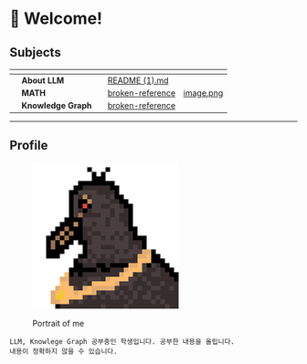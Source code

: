 # 🙌 Welcome!

## Subjects

<table data-view="cards"><thead><tr><th></th><th></th><th></th><th data-hidden data-card-target data-type="content-ref"></th><th data-hidden data-card-cover data-type="files"></th></tr></thead><tbody><tr><td></td><td><strong>About LLM</strong></td><td></td><td><a href="README (1).md">README (1).md</a></td><td></td></tr><tr><td></td><td><strong>MATH</strong></td><td></td><td><a href="broken-reference/">broken-reference</a></td><td><a href=".gitbook/assets/image.png">image.png</a></td></tr><tr><td></td><td><strong>Knowledge Graph</strong></td><td></td><td><a href="broken-reference/">broken-reference</a></td><td></td></tr></tbody></table>

***

## Profile

<figure><img src=".gitbook/assets/profile.png" alt="" width="256"><figcaption><p>Portrait of me</p></figcaption></figure>

```
LLM, Knowlege Graph 공부중인 학생입니다. 공부한 내용을 올립니다. 
내용이 정확하지 않을 수 있습니다. 
```

